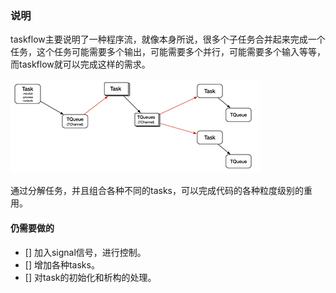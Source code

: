 ### 说明

taskflow主要说明了一种程序流，就像本身所说，很多个子任务合并起来完成一个任务，这个任务可能需要多个输出，可能需要多个并行，可能需要多个输入等等，而taskflow就可以完成这样的需求。

![taskflow](https://github.com/mavarick/taskflow/blob/master/files/taskflow.jpg)

通过分解任务，并且组合各种不同的tasks，可以完成代码的各种粒度级别的重用。

#### 仍需要做的

- [] 加入signal信号，进行控制。
- [] 增加各种tasks。
- [] 对task的初始化和析构的处理。
